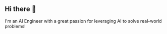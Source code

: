 ## Hi there 👋

I'm an AI Engineer with a great passion for leveraging AI to solve real-world problems!

<!--
**tomervazana/tomervazana** is a ✨ _special_ ✨ repository because its `README.md` (this file) appears on your GitHub profile.

Here are some ideas to get you started:

- 🔭 I’m currently working on ...
- 🌱 I’m currently learning ...
- 👯 I’m looking to collaborate on ...
- 🤔 I’m looking for help with ...
- 💬 Ask me about ...
- 📫 How to reach me: ...
- 😄 Pronouns: ...
- ⚡ Fun fact: ...
-->

<!--

## Stats and Trophies

<details><summary>Stats and Trophies (click to expand)</summary>

<p>
 
 > Note that only contributions on GitHub are counted here.
 > No contributions on Codeberg and no commits with an unverified email address.

</p>
 
<p>
 <picture align="top" width="495" height="195">
  <source media="(prefers-color-scheme: dark)" srcset="https://github-readme-stats.vercel.app/api?username=tomervazana&include_all_commits=true&show_icons=true&theme=dark">
  <source media="(prefers-color-scheme: light)" srcset="https://github-readme-stats.vercel.app/api?username=tomervazana&include_all_commits=true&show_icons=true&theme=graywhite">
  <img src="https://github-readme-stats.vercel.app/api?username=tomervazana&include_all_commits=true&show_icons=true&theme=graywhite">
 </picture>
 <picture align="top" width="350" height="165">
  <source media="(prefers-color-scheme: dark)" srcset="https://github-readme-stats.vercel.app/api/top-langs/?username=tomervazana&layout=compact&theme=dark">
  <source media="(prefers-color-scheme: light)" srcset="https://github-readme-stats.vercel.app/api/top-langs/?username=tomervazana&layout=compact&theme=graywhite">
  <img src="https://github-readme-stats.vercel.app/api/top-langs/?username=tomervazana&layout=compact&theme=graywhite">
 </picture>
 <br>
</p>

<p>
 <img align="top" width="495" height="195" src="https://github-readme-streak-stats.herokuapp.com/?user=rusty-snake" />
 <br>
</p>

<p>
 <img align="top" width="685" height="225" src="https://github-profile-trophy.vercel.app/?username=tomervazana&margin-h=5&margin-w=5" />
 <br>
</p>
 
 </details>


## Visitor Count

![Visitor Count](https://profile-counter.glitch.me/tomervazana/count.svg)
-->
